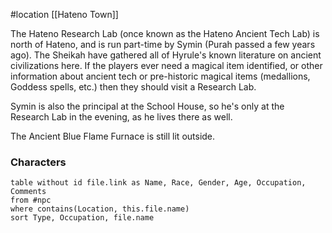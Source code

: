 #location [[Hateno Town]]

The Hateno Research Lab (once known as the Hateno Ancient Tech Lab) is north of Hateno, and is run part-time by Symin (Purah passed a few years ago). The Sheikah have gathered all of Hyrule's known literature on ancient civilizations here. If the players ever need a magical item identified, or other information about ancient tech or pre-historic magical items (medallions, Goddess spells, etc.) then they should visit a Research Lab.

Symin is also the principal at the School House, so he's only at the Research Lab in the evening, as he lives there as well.

The Ancient Blue Flame Furnace is still lit outside.

### Characters
```dataview
table without id file.link as Name, Race, Gender, Age, Occupation, Comments
from #npc
where contains(Location, this.file.name)
sort Type, Occupation, file.name
```
